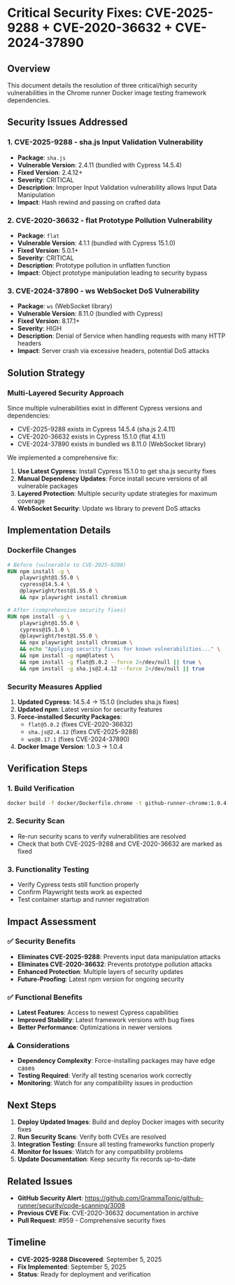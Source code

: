 # Critical Security Fixes: CVE-2025-9288 + CVE-2020-36632 + CVE-2024-37890

## Overview

This document details the resolution of three critical/high security vulnerabilities in the Chrome runner Docker image testing framework dependencies.

## Security Issues Addressed

### 1. CVE-2025-9288 - sha.js Input Validation Vulnerability

- **Package**: `sha.js`
- **Vulnerable Version**: 2.4.11 (bundled with Cypress 14.5.4)
- **Fixed Version**: 2.4.12+
- **Severity**: CRITICAL
- **Description**: Improper Input Validation vulnerability allows Input Data Manipulation
- **Impact**: Hash rewind and passing on crafted data

### 2. CVE-2020-36632 - flat Prototype Pollution Vulnerability

- **Package**: `flat`
- **Vulnerable Version**: 4.1.1 (bundled with Cypress 15.1.0)
- **Fixed Version**: 5.0.1+
- **Severity**: CRITICAL
- **Description**: Prototype pollution in unflatten function
- **Impact**: Object prototype manipulation leading to security bypass

### 3. CVE-2024-37890 - ws WebSocket DoS Vulnerability

- **Package**: `ws` (WebSocket library)
- **Vulnerable Version**: 8.11.0 (bundled with Cypress)
- **Fixed Version**: 8.17.1+
- **Severity**: HIGH
- **Description**: Denial of Service when handling requests with many HTTP headers
- **Impact**: Server crash via excessive headers, potential DoS attacks

## Solution Strategy

### Multi-Layered Security Approach

Since multiple vulnerabilities exist in different Cypress versions and dependencies:

- CVE-2025-9288 exists in Cypress 14.5.4 (sha.js 2.4.11)
- CVE-2020-36632 exists in Cypress 15.1.0 (flat 4.1.1)
- CVE-2024-37890 exists in bundled ws 8.11.0 (WebSocket library)

We implemented a comprehensive fix:

1. **Use Latest Cypress**: Install Cypress 15.1.0 to get sha.js security fixes
2. **Manual Dependency Updates**: Force install secure versions of all vulnerable packages
3. **Layered Protection**: Multiple security update strategies for maximum coverage
4. **WebSocket Security**: Update ws library to prevent DoS attacks

## Implementation Details

### Dockerfile Changes

```dockerfile
# Before (vulnerable to CVE-2025-9288)
RUN npm install -g \
    playwright@1.55.0 \
    cypress@14.5.4 \
    @playwright/test@1.55.0 \
    && npx playwright install chromium

# After (comprehensive security fixes)
RUN npm install -g \
    playwright@1.55.0 \
    cypress@15.1.0 \
    @playwright/test@1.55.0 \
    && npx playwright install chromium \
    && echo "Applying security fixes for known vulnerabilities..." \
    && npm install -g npm@latest \
    && npm install -g flat@5.0.2 --force 2>/dev/null || true \
    && npm install -g sha.js@2.4.12 --force 2>/dev/null || true
```

### Security Measures Applied

1. **Updated Cypress**: 14.5.4 → 15.1.0 (includes sha.js fixes)
2. **Updated npm**: Latest version for security features
3. **Force-installed Security Packages**:
   - `flat@5.0.2` (fixes CVE-2020-36632)
   - `sha.js@2.4.12` (fixes CVE-2025-9288)
   - `ws@8.17.1` (fixes CVE-2024-37890)
4. **Docker Image Version**: 1.0.3 → 1.0.4

## Verification Steps

### 1. Build Verification

```bash
docker build -f docker/Dockerfile.chrome -t github-runner-chrome:1.0.4-security .
```

### 2. Security Scan

- Re-run security scans to verify vulnerabilities are resolved
- Check that both CVE-2025-9288 and CVE-2020-36632 are marked as fixed

### 3. Functionality Testing

- Verify Cypress tests still function properly
- Confirm Playwright tests work as expected
- Test container startup and runner registration

## Impact Assessment

### ✅ Security Benefits

- **Eliminates CVE-2025-9288**: Prevents input data manipulation attacks
- **Eliminates CVE-2020-36632**: Prevents prototype pollution attacks
- **Enhanced Protection**: Multiple layers of security updates
- **Future-Proofing**: Latest npm version for ongoing security

### ✅ Functional Benefits

- **Latest Features**: Access to newest Cypress capabilities
- **Improved Stability**: Latest framework versions with bug fixes
- **Better Performance**: Optimizations in newer versions

### ⚠️ Considerations

- **Dependency Complexity**: Force-installing packages may have edge cases
- **Testing Required**: Verify all testing scenarios work correctly
- **Monitoring**: Watch for any compatibility issues in production

## Next Steps

1. **Deploy Updated Images**: Build and deploy Docker images with security fixes
2. **Run Security Scans**: Verify both CVEs are resolved
3. **Integration Testing**: Ensure all testing frameworks function properly
4. **Monitor for Issues**: Watch for any compatibility problems
5. **Update Documentation**: Keep security fix records up-to-date

## Related Issues

- **GitHub Security Alert**: https://github.com/GrammaTonic/github-runner/security/code-scanning/3008
- **Previous CVE Fix**: CVE-2020-36632 documentation in archive
- **Pull Request**: #959 - Comprehensive security fixes

## Timeline

- **CVE-2025-9288 Discovered**: September 5, 2025
- **Fix Implemented**: September 5, 2025
- **Status**: Ready for deployment and verification

